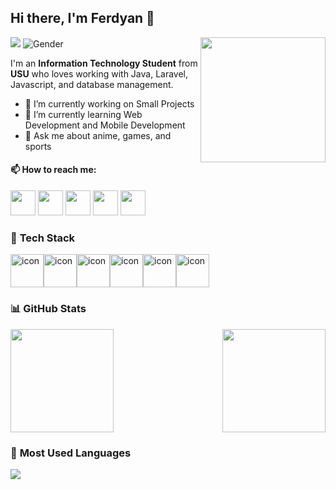 ## Hi there, I'm Ferdyan 👋
[![](https://visitor-badge.laobi.icu/badge?page_id=coderdestroyer.coderdestroyer)](https://visitor-badge.laobi.icu/badge?page_id=coderdestroyer.coderdestroyer) ![Gender](https://img.shields.io/badge/gender-%F0%9F%A4%B5-lightgrey)
<img align="right" src="https://user-images.githubusercontent.com/74038190/212748842-9fcbad5b-6173-4175-8a61-521f3dbb7514.gif" width="200">

I'm an **Information Technology Student** from **USU** who loves working with Java, Laravel, Javascript, and database management.

- 🔭 I’m currently working on Small Projects
- 🌱 I’m currently learning Web Development and Mobile Development
- 💬 Ask me about anime, games, and sports

#### 📫 **How to reach me:**
<p align="left">
  <a href="https://steamcommunity.com/id/samcanbakar" target="_blank"><img src="https://upload.wikimedia.org/wikipedia/commons/8/83/Steam_icon_logo.svg" width="40"></a>
  <a href="[https://discord.com/users/ferrr1666](https://discord.gg/hwhNxpHR)" target="_blank"><img src="https://github.com/sciencepal/sciencepal/blob/master/assets/discord-round.svg" width="40"></a>
  <a href="https://www.linkedin.com/in/ferdyan-darwis-309138355/" target="_blank"><img src="https://img.icons8.com/color/48/000000/linkedin.png" width="40"></a>
  <a href="https://www.facebook.com/ferdyandarwis" target="_blank"><img src="https://img.icons8.com/fluent/48/000000/facebook-new.png" width="40"></a>
  <a href="https://www.instagram.com/ferdyan.__/" target="_blank"><img src="https://img.icons8.com/fluent/48/000000/instagram-new.png" width="40"></a>

</p>

### 🚀 **Tech Stack**
<div style="display: flex; align-items: flex-start;">
  <img src="https://techstack-generator.vercel.app/js-icon.svg" alt="icon" width="53" height="53" />
  <img src="https://techstack-generator.vercel.app/nginx-icon.svg" alt="icon" width="53" height="53" />
  <img src="https://techstack-generator.vercel.app/mysql-icon.svg" alt="icon" width="53" height="53" />
  <img src="https://techstack-generator.vercel.app/java-icon.svg" alt="icon" width="53" height="53" />
  <img src="https://techstack-generator.vercel.app/github-icon.svg" alt="icon" width="53" height="53" />
  <img src="https://techstack-generator.vercel.app/cpp-icon.svg" alt="icon" width="53" height="53" />
</div>

### 📊 **GitHub Stats**
<div style="display: flex; align-items: center; justify-content: space-between; gap: 20px;">
  <img src="https://github-readme-stats.vercel.app/api?username=coderdestroyer&show_icons=true&theme=radical" height="165"/>
  <img src="https://github.com/Anmol-Baranwal/Cool-GIFs-For-GitHub/assets/74038190/491e3e44-11a0-487a-b07b-717f677bbe4a" height="165"/>
</div>


### 📌 **Most Used Languages**
<div style="display: flex; align-items: center;">
  <img src="https://github-readme-stats.vercel.app/api/top-langs/?username=coderdestroyer&layout=compact&theme=radical" />
</div>
